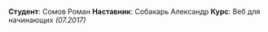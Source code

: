 **Студент**: Сомов Роман
**Наставник**: Собакарь Александр
**Курс**: Веб для начинающих *(07.2017)*
